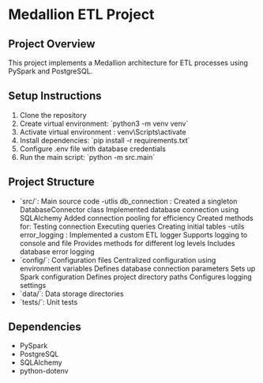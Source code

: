  
# Medallion ETL Project

## Project Overview
This project implements a Medallion architecture for ETL processes using PySpark and PostgreSQL.

## Setup Instructions
1. Clone the repository
2. Create virtual environment: \`python3 -m venv venv\`
3. Activate virtual environment : venv\Scripts\activate
4. Install dependencies: \`pip install -r requirements.txt\`
5. Configure .env file with database credentials
6. Run the main script: \`python -m src.main\`

## Project Structure
- \`src/\`: Main source code
-utlis db_connection :
    Created a singleton DatabaseConnector class
    Implemented database connection using SQLAlchemy
    Added connection pooling for efficiency
    Created methods for:
    Testing connection
    Executing queries
    Creating initial tables
-utils error_logging :
    Implemented a custom ETL logger
    Supports logging to console and file
    Provides methods for different log levels
    Includes database error logging    
- \`config/\`: Configuration files
    Centralized configuration using environment variables
    Defines database connection parameters
    Sets up Spark configuration
    Defines project directory paths
    Configures logging settings
- \`data/\`: Data storage directories
- \`tests/\`: Unit tests

## Dependencies
- PySpark
- PostgreSQL
- SQLAlchemy
- python-dotenv